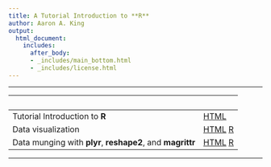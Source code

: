 ```yaml
---
title: A Tutorial Introduction to **R**
author: Aaron A. King
output:
  html_document:
    includes:
      after_body:
      - _includes/main_bottom.html
      - _includes/license.html
---
```


----------------------

| &nbsp;                                                     | &nbsp;                                   |
|:-----------------------------------------------------------|:-----------------------------------------|
| Tutorial Introduction to **R**                             | [HTML](tutorial.html)                    |
| Data visualization                                         | [HTML](viz.html)&nbsp;[R](viz.R)         |
| Data munging with **plyr**, **reshape2**, and **magrittr** | [HTML](munging.html)&nbsp;[R](munging.R) |

----------------------

